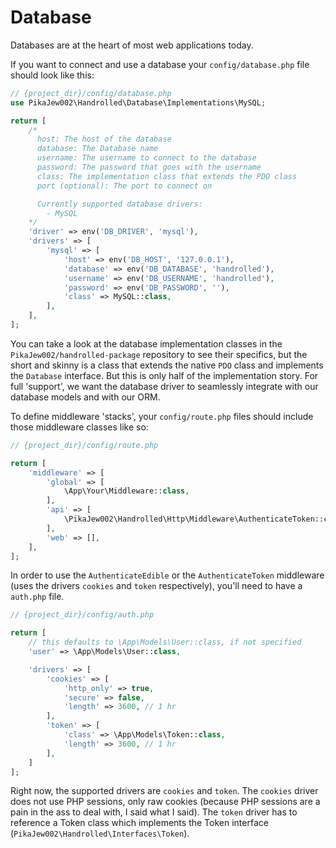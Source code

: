 # Database

Databases are at the heart of most web applications today. 

If you want to connect and use a database your `config/database.php` file should look like this:

```php
// {project_dir}/config/database.php
use PikaJew002\Handrolled\Database\Implementations\MySQL;

return [
    /*
      host: The host of the database
      database: The Database name
      username: The username to connect to the database
      password: The password that goes with the username
      class: The implementation class that extends the PDO class
      port (optional): The port to connect on

      Currently supported database drivers:
        - MySQL
    */
    'driver' => env('DB_DRIVER', 'mysql'),
    'drivers' => [
        'mysql' => [
            'host' => env('DB_HOST', '127.0.0.1'),
            'database' => env('DB_DATABASE', 'handrolled'),
            'username' => env('DB_USERNAME', 'handrolled'),
            'password' => env('DB_PASSWORD', ''),
            'class' => MySQL::class,
        ],
    ],
];
```

You can take a look at the database implementation classes in the `PikaJew002/handrolled-package` repository to see their specifics, but the short and skinny is a class that extends the native `PDO` class and implements the `Database` interface. But this is only half of the implementation story. For full 'support', we want the database driver to seamlessly integrate with our database models and with our ORM.

To define middleware 'stacks', your `config/route.php` files should include those middleware classes like so:

```php
// {project_dir}/config/route.php

return [
    'middleware' => [
        'global' => [
            \App\Your\Middleware::class,
        ],
        'api' => [
            \PikaJew002\Handrolled\Http\Middleware\AuthenticateToken::class,
        ],
        'web' => [],
    ],
];
```

In order to use the `AuthenticateEdible` or the `AuthenticateToken` middleware (uses the drivers `cookies` and `token` respectively), you'll need to have a `auth.php` file.

```php
// {project_dir}/config/auth.php

return [
    // this defaults to \App\Models\User::class, if not specified
    'user' => \App\Models\User::class,

    'drivers' => [
        'cookies' => [
            'http_only' => true,
            'secure' => false,
            'length' => 3600, // 1 hr
        ],
        'token' => [
            'class' => \App\Models\Token::class,
            'length' => 3600, // 1 hr
        ],
    ]
];
```

Right now, the supported drivers are `cookies` and `token`.
The `cookies` driver does not use PHP sessions, only raw cookies (because PHP sessions are a pain in the ass to deal with, I said what I said).
The `token` driver has to reference a Token class which implements the Token interface (`PikaJew002\Handrolled\Interfaces\Token`).
